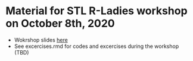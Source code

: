 # Material for STL R-Ladies workshop on October 8th, 2020
- Wokrshop slides [here](https://rladies-stl-workshop-oct.netlify.app/#1)
- See excercises.rmd for codes and excercises during the workshop (TBD)
